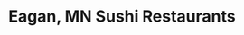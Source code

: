 ---
layout: city
title: Eagan, MN Sushi Restaurants
permalink: /minnesota/eagan/
stateAbbr: MN
stateName: Minnesota
cityName: Eagan

---